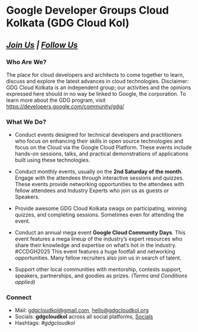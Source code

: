 # Google Developer Groups Cloud Kolkata (GDG Cloud Kol)

## _[Join Us](https://gdg.community.dev/gdg-cloud-kolkata/)_ _|_ _[Follow Us](https://social.gdgcloudkol.org)_

### Who Are We?

The place for cloud developers and architects to come together to learn, discuss and explore the latest advances in cloud technologies.
Disclaimer: GDG Cloud Kolkata is an independent group; our activities and the opinions expressed here should in no way be linked to Google, the corporation. To learn more about the GDG program, visit <https://developers.google.com/community/gdg/>

### What We Do?

- Conduct events designed for technical developers and practitioners who focus on enhancing their skills in open source technologies and focus on the Cloud via the Google Cloud Platform. These events include hands-on sessions, talks, and practical demonstrations of applications built using these technologies.

- Conduct monthly events, usually on the **2nd Saturday of the month**. Engage with the attendees through interactive sessions and quizzes. These events provide networking opportunities to the attendees with fellow attendees and Industry Experts who join us as guests or Speakers.

- Provide awesome GDG Cloud Kolkata swags on participating, winning quizzes, and completing sessions. Sometimes even for attending the event.

- Conduct an annual mega event **Google Cloud Community Days**. This event features a mega lineup of the industry’s expert resources who share their knowledge and expertise on what’s hot in the industry. #CCDGH2025 This event features a huge footfall and networking opportunities. Many fellow recruiters also join us in search of talent.

- Support other local communities with mentorship, contests support, speakers, partnerships, and goodies as prizes. _(Terms and Conditions applied)_

### Connect

- Mail: <gdgcloudkol@gmail.com>, <hello@gdgcloudkol.org>
- Socials: **gdgcloudkol** across all social platforms, [Socials](https://social.gdgcloudkol.org)
- Hashtags: _#gdgcloudkol_
